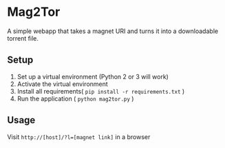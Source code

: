 Mag2Tor
=======

A simple webapp that takes a magnet URI and turns it into a downloadable torrent file.

Setup
-----

1. Set up a virtual environment (Python 2 or 3 will work)
2. Activate the virtual environment
3. Install all requirements( `pip install -r requirements.txt` )
4. Run the application ( `python mag2tor.py` )

Usage
-----

Visit `http://[host]/?l=[magnet link]` in a browser
